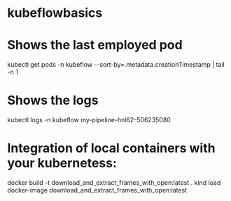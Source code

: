# kubeflowbasics
# Shows the last employed pod
kubectl get pods -n kubeflow --sort-by=.metadata.creationTimestamp | tail -n 1
# Shows the logs
kubectl logs -n kubeflow my-pipeline-hnl62-506235080 

# Integration of local containers with your kubernetess:

docker build -t download_and_extract_frames_with_open:latest .
kind load docker-image download_and_extract_frames_with_open:latest

